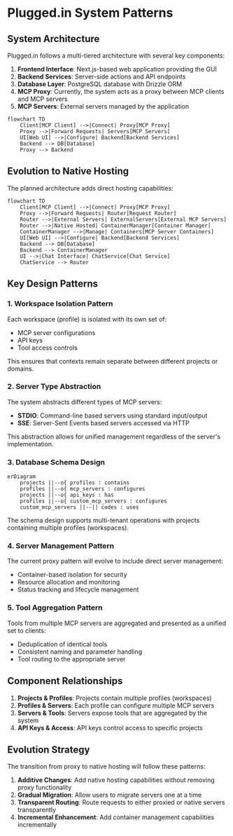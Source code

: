 # Plugged.in System Patterns

## System Architecture

Plugged.in follows a multi-tiered architecture with several key components:

1. **Frontend Interface**: Next.js-based web application providing the GUI
2. **Backend Services**: Server-side actions and API endpoints
3. **Database Layer**: PostgreSQL database with Drizzle ORM
4. **MCP Proxy**: Currently, the system acts as a proxy between MCP clients and MCP servers
5. **MCP Servers**: External servers managed by the application

```mermaid
flowchart TD
    Client[MCP Client] -->|Connect| Proxy[MCP Proxy]
    Proxy -->|Forward Requests| Servers[MCP Servers]
    UI[Web UI] -->|Configure| Backend[Backend Services]
    Backend --> DB[Database]
    Proxy --> Backend
```

## Evolution to Native Hosting

The planned architecture adds direct hosting capabilities:

```mermaid
flowchart TD
    Client[MCP Client] -->|Connect| Proxy[MCP Proxy]
    Proxy -->|Forward Requests| Router[Request Router]
    Router -->|External Servers| ExternalServers[External MCP Servers]
    Router -->|Native Hosted| ContainerManager[Container Manager]
    ContainerManager -->|Manage| Containers[MCP Server Containers]
    UI[Web UI] -->|Configure| Backend[Backend Services]
    Backend --> DB[Database]
    Backend --> ContainerManager
    UI -->|Chat Interface| ChatService[Chat Service]
    ChatService --> Router
```

## Key Design Patterns

### 1. Workspace Isolation Pattern

Each workspace (profile) is isolated with its own set of:
- MCP server configurations
- API keys
- Tool access controls

This ensures that contexts remain separate between different projects or domains.

### 2. Server Type Abstraction

The system abstracts different types of MCP servers:
- **STDIO**: Command-line based servers using standard input/output
- **SSE**: Server-Sent Events based servers accessed via HTTP

This abstraction allows for unified management regardless of the server's implementation.

### 3. Database Schema Design

```mermaid
erDiagram
    projects ||--o{ profiles : contains
    profiles ||--o{ mcp_servers : configures
    projects ||--o{ api_keys : has
    profiles ||--o{ custom_mcp_servers : configures
    custom_mcp_servers ||--|| codes : uses
```

The schema design supports multi-tenant operations with projects containing multiple profiles (workspaces).

### 4. Server Management Pattern

The current proxy pattern will evolve to include direct server management:
- Container-based isolation for security
- Resource allocation and monitoring
- Status tracking and lifecycle management

### 5. Tool Aggregation Pattern

Tools from multiple MCP servers are aggregated and presented as a unified set to clients:
- Deduplication of identical tools
- Consistent naming and parameter handling
- Tool routing to the appropriate server

## Component Relationships

1. **Projects & Profiles**: Projects contain multiple profiles (workspaces)
2. **Profiles & Servers**: Each profile can configure multiple MCP servers
3. **Servers & Tools**: Servers expose tools that are aggregated by the system
4. **API Keys & Access**: API keys control access to specific projects

## Evolution Strategy

The transition from proxy to native hosting will follow these patterns:

1. **Additive Changes**: Add native hosting capabilities without removing proxy functionality
2. **Gradual Migration**: Allow users to migrate servers one at a time
3. **Transparent Routing**: Route requests to either proxied or native servers transparently
4. **Incremental Enhancement**: Add container management capabilities incrementally 